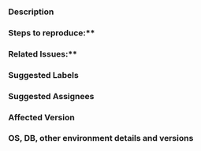 <!-- Please do not remove any sections of the template. Add `N/A` if not applicable. -->

### Description
<!-- Give a brief description of the issue -->

### Steps to reproduce:**
<!-- Provide a minimal and reproducible example, including steps to reproduce the issue. If possible, please include a code snippet. -->

### Related Issues:**
<!-- Any related issues such as sub tasks, issues reported in other repositories (e.g component repositories), similar problems, etc. -->

### Suggested Labels
<!-- Optional comma separated list of suggested labels. Non committers can’t assign labels to issues, so this will help issue creators who are not a committer to suggest possible labels-->

### Suggested Assignees
<!--Optional comma separated list of suggested team members who should attend the issue. Non committers can’t assign issues to assignees, so this will help issue creators who are not a committer to suggest possible assignees-->

### Affected Version
<!-- Specify the version of the product where the issue is observed. If it is not applicable, please specify N/A. -->

### OS, DB, other environment details and versions   
<!-- Specify the OS, DB, other environment details and versions. If it is not applicable, please specify N/A. -->
